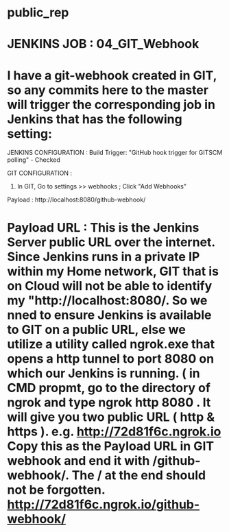 # public_rep
JENKINS JOB : 04_GIT_Webhook
==============================================
I have a git-webhook created in GIT, so any commits here to the master will trigger the corresponding job in Jenkins 
that has the following setting:
==============================================
JENKINS CONFIGURATION :
Build Trigger: "GitHub hook trigger for GITSCM polling" - Checked

GIT CONFIGURATION :
1. In GIT, Go to settings >> webhooks ; Click "Add Webhooks" 

Payload : http://localhost:8080/github-webhook/

Payload URL : This is the Jenkins Server public URL over the internet. Since Jenkins runs in a private IP within my Home network, GIT that is on Cloud will not be able to identify my "http://localhost:8080/. So we nned to ensure Jenkins is available to GIT on a public URL, else we utilize a utility called ngrok.exe that opens a http tunnel to port 8080 on which our Jenkins is running. ( in CMD propmt, go to the directory of ngrok and type ngrok http 8080 . It will give you two public URL ( http & https ). e.g. http://72d81f6c.ngrok.io Copy this as the Payload URL in GIT webhook and end it with /github-webhook/. The / at the end should not be forgotten. http://72d81f6c.ngrok.io/github-webhook/ 
==============================================
